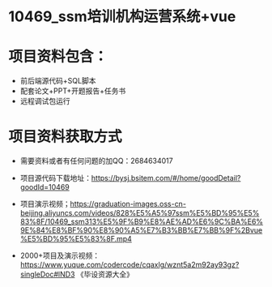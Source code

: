 # 10469_ssm培训机构运营系统+vue
 
# 项目资料包含：
* 前后端源代码+SQL脚本
* 配套论文+PPT+开题报告+任务书
* 远程调试包运行

# 项目资料获取方式
* 需要资料或者有任何问题的加QQ：2684634017

* 项目源代码下载地址：https://bysj.bsitem.com/#/home/goodDetail?goodId=10469

* 项目演示视频；https://graduation-images.oss-cn-beijing.aliyuncs.com/videos/828%E5%A5%97ssm%E5%BD%95%E5%83%8F/10469_ssm313%E5%9F%B9%E8%AE%AD%E6%9C%BA%E6%9E%84%E8%BF%90%E8%90%A5%E7%B3%BB%E7%BB%9F%2Bvue%E5%BD%95%E5%83%8F.mp4


* 2000+项目及演示视频：https://www.yuque.com/codercode/cqaxlg/wznt5a2m92ay93gz?singleDoc#lND3 《毕设资源大全》


 


